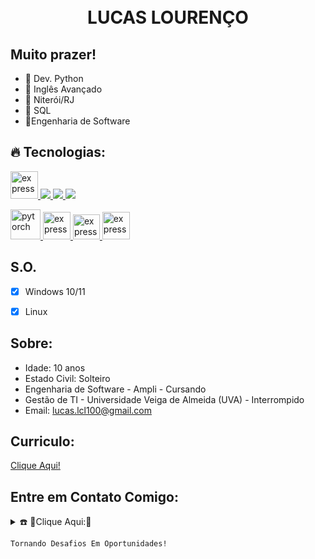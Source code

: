 <h1 align="center">
<br>LUCAS LOURENÇO
</h1>

## Muito prazer!

- 🐍 Dev. Python
- 📖 Inglês Avançado 
- 🏡 Niterói/RJ
- 🏦 SQL
- 📘Engenharia de Software

 ## 🔥 Tecnologias:

<p align="left"> 
    <a href="https://www.cprogramming.com/" target="_blank"> <img src="https://img.icons8.com/color/452/c-programming.png" alt="express" width="44" height="44"/> </a>
    <a href="https://developer.mozilla.org/en-US/docs/Web/JavaScript" target="_blank"> <img src="https://img.icons8.com/color/48/000000/javascript.png"/> </a> 
    <a href="https://www.python.org" target="_blank"> <img src="https://img.icons8.com/color/48/000000/python.png"/> </a> 
    <a style="padding-right:8px;" href="https://www.mysql.com/" target="_blank"> <img src="https://img.icons8.com/fluent/50/000000/mysql-logo.png"/> </a>  
</p>
    <a href="https://www.anaconda.com/" target="_blank"> <img src="https://encrypted-tbn0.gstatic.com/images?q=tbn:ANd9GcToZuGFq2Tj9gvDP6Dm7w5TeYGrmCy0KOtwc8tvDsy606EmhjdsUZV_qx-RbQGhA-KDW3Y&usqp=CAU" alt="pytorch" width="48" height="48" /> </a> 
     <a href="https://jupyter.org/" target="_blank"> <img src="https://encrypted-tbn0.gstatic.com/images?q=tbn:ANd9GcRTQfO8XdRaElU-oiMX4jJFWjNO56ihBj8vLWl-8tZR0xFr4LL4nfzfXWLVCFeOjsGAZF4&usqp=CAU" alt="express" width="44" height="44"/> </a> 
     <a href="https://powerbi.microsoft.com/en-us/" target="_blank"> <img src="https://d11wkw82a69pyn.cloudfront.net/wm-reply/siteassets/images/power%20bi.png" alt="express" width="43" height="40" /> </a>  
     <a href="https://pandas.pydata.org/" target="_blank"> <img src="https://pandas.pydata.org/static/img/pandas_mark.svg" alt="express" width="44" height="44"/> </a>
     
      
## S.O.

- [x] Windows 10/11
- [x] Linux



## Sobre:

- Idade: 10 anos
- Estado Civil: Solteiro
- Engenharia de Software - Ampli - Cursando 
- Gestão de TI -  Universidade Veiga de Almeida (UVA) - Interrompido
- Email: lucas.lcl100@gmail.com


## Curriculo:
<a href='https://www.canva.com/design/DAFL1BK4fjA/vRD-qf_hIf-AozkzU4Vq4w/view?utm_content=DAFL1BK4fjA&utm_campaign=designshare&utm_medium=link&utm_source=publishsharelink'>Clique Aqui!</a>




## Entre em Contato Comigo:
<details>
  <summary>☎️ 🚨Clique Aqui:🚨 </summary>
<div>
  <samp>
    <h2 align="center">😎 Consegue me achar em:</h2>
    <p align="center">
      <br/>
      <a href="https://www.linkedin.com/in/lucas-l-085587167/" target="blank"><img align="center"
         src="https://img.shields.io/badge/linkedin-%231DA1F2.svg?style=for-the-badge&logo=linkedin&logoColor=white"
         alt="lucas" height="30"/></a>
      <a href="https://www.facebook.com/lucas.lourenco.1276" target="blank"><img align="center"
         src="https://img.shields.io/badge/facebook-4267B2.svg?style=for-the-badge&logo=facebook&logoColor=white"
         alt="lucas" height="30"/></a>
      <a href="https://mailto:lucas.lcl100@gmail.com" target="blank"><img align="center"
         src="https://img.shields.io/badge/gmail-EA4335.svg?style=for-the-badge&logo=gmail&logoColor=white"
         alt="lucas" height="30"/></a>
    </p>
  <p align="center">
      <a href="https://www.instagram.com/lucaslourencoo__/" target="blank"><img align="center"
         src="https://img.shields.io/badge/instagram-%23E4405F.svg?style=for-the-badge&logo=Instagram&logoColor=white"
         alt="lucas" height="30"/></a>
      <a href="https://wa.me/+5521959061623" target="blank"><img align="center"
         src="https://img.shields.io/badge/whatsapp-4B7F1.svg?style=for-the-badge&logo=whatsapp&logoColor=white"
         alt="lucas" height="30"/></a>
      
  </samp>
</div>
</details>



```
Tornando Desafios Em Oportunidades!
```




